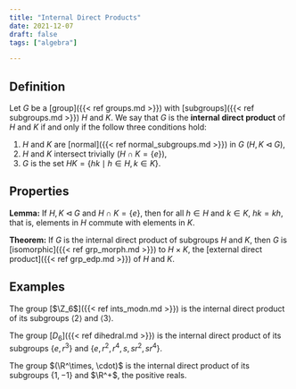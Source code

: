 ```yaml
---
title: "Internal Direct Products"
date: 2021-12-07
draft: false
tags: ["algebra"]

---
```



## Definition
Let $G$ be a [group]({{< ref groups.md >}}) with [subgroups]({{< ref subgroups.md >}}) $H$ and $K$. We say that $G$ is the **internal direct product** of $H$ and $K$ if and only if the follow three conditions hold:

1. $H$ and $K$ are [normal]({{< ref normal_subgroups.md >}}) in $G$ ($H, K \triangleleft G$),
2. $H$ and $K$ intersect trivially ($H \cap K = \{e\}$),
3. $G$ is the set $HK = \{hk \mid h \in H, k \in K\}$.

## Properties
**Lemma:** If $H,K \triangleleft G$ and $H \cap K = \{e\}$, then for all $h \in H$ and $k \in K$, $hk = kh$, that is, elements in $H$ commute with elements in $K$. 

**Theorem:** If $G$ is the internal direct product of subgroups $H$ and $K$, then $G$ is [isomorphic]({{< ref grp_morph.md >}}) to $H \times K$, the [external direct product]({{< ref grp_edp.md >}}) of $H$ and $K$. 

## Examples
The group [$\Z_6$]({{< ref ints_modn.md >}}) is the internal direct product of its subgroups $\langle 2 \rangle$ and $\langle 3 \rangle$.

The group [$D_6$]({{< ref dihedral.md >}}) is the internal direct product of its subgroups $\{e, r^3\}$ and $\{e, r^2, r^4, s, sr^2, sr^4\}$.

The group $(\R^\times, \cdot)$ is the internal direct product of  its subgroups $\{1, -1\}$ and $\R^+$, the positive reals.


